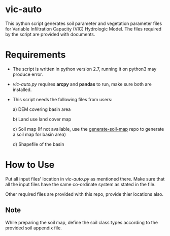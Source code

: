 # vic-auto

This python script generates soil parameter and vegetation parameter files for Variable Infiltration Capacity (VIC) Hydrologic Model. The files required by the script are provided with documents.

# Requirements

* The script  is written in python version 2.7, running it on python3 may produce error.

* *vic-auto.py* requires **arcpy** and **pandas** to run, make sure both are installed.

* This script needs the following files from users:

	a) DEM covering basin area
	
	b) Land use land cover map
	
	c) Soil map (If not available, use the [generate-soil-map](https://github.com/lokendrarathore/generate-soil-map) repo to generate a soil map for basin area)
	
	d) Shapefile of the basin

# How to Use

Put all input files' location in *vic-auto.py* as mentioned there. Make sure that all the input files have the same co-ordinate system as stated in the file.

Other required files are provided with this repo, provide thier locations also.

## Note

While preparing the soil map, define the soil class types according to the provided soil appendix file.
